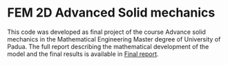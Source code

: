 # FEM 2D Advanced Solid mechanics

This code was developed as final project of the course Advance solid mechanics in the Mathematical Engineering Master degree of University of Padua. The full report describing the mathematical development of the model and the final results is available in [Final report](Final_project_Advanced_Solid_Mechanics.pdf).
